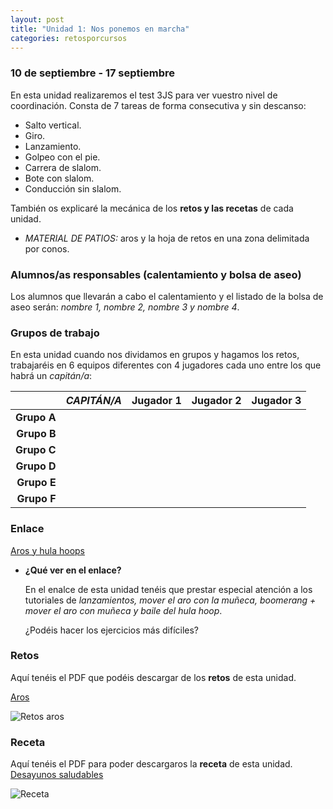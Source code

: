 ```yaml
---
layout: post
title: "Unidad 1: Nos ponemos en marcha"
categories: retosporcursos
---
```


### **10 de septiembre - 17 septiembre**

En esta unidad realizaremos el test 3JS para ver vuestro nivel de coordinación. Consta de 7 tareas de forma consecutiva y sin descanso:
* Salto vertical.
* Giro.
* Lanzamiento.
* Golpeo con el pie.
* Carrera de slalom. 
* Bote con slalom.
* Conducción sin slalom.

También os explicaré la mecánica de los **retos y las recetas** de cada unidad.

* *MATERIAL DE PATIOS:* aros y la hoja de retos en una zona delimitada por conos.

### **Alumnos/as responsables (calentamiento y bolsa de aseo)**

Los alumnos que llevarán a cabo el calentamiento y el listado de la bolsa de aseo serán: *nombre 1, nombre 2, nombre 3 y nombre 4*.

### **Grupos de trabajo**

En esta unidad cuando nos dividamos en grupos y hagamos los retos, trabajaréis en 6 equipos diferentes con 4 jugadores cada uno entre los que habrá un *capitán/a*:

|      |*CAPITÁN/A*|Jugador 1|Jugador 2|Jugador 3|
|-----:|-----:|-----:|-----:|-----:|
|**Grupo A**|      |      |      |      |
|**Grupo B**|      |      |      |      |
|**Grupo C**|      |      |      |      |
|**Grupo D**|      |      |      |      |
|**Grupo E**|      |      |      |      |
|**Grupo F**|      |      |      |      |


### **Enlace** 

[Aros y hula hoops](https://danieledufis.github.io/comba/aros-hulahoops)

* **¿Qué ver en el enlace?**
  
  En el enalce de esta unidad tenéis que prestar especial atención a los tutoriales de *lanzamientos, mover el aro con la muñeca, boomerang + mover el aro con muñeca y   baile del hula hoop*.
  
  ¿Podéis hacer los ejercicios más difíciles?

### **Retos** 

Aquí tenéis el PDF que podéis descargar de los **retos** de esta unidad.

[Aros](https://danieledufis.github.io/pdfs/Aros-retos-4.pdf)

![Retos aros](https://danieledufis.github.io/images_text/Cap.f%C3%ADsica-retos-4_page-0001.jpg)

### **Receta** 

Aquí tenéis el PDF para poder descargaros la **receta** de esta unidad.
[Desayunos saludables](https://danieledufis.github.io/pdfs/Receta-DESAYUNOS%20SALUDABLES.pdf)

![Receta](https://danieledufis.github.io/images_text/Receta-DESAYUNOS%20SALUDABLES_page-0001.jpg)

[Aros]:../../pdfs/Aros-retos-4.pdf
[Desayunos saludables]:../../pdfs/Receta-DESAYUNOS%20SALUDABLES.pdf
